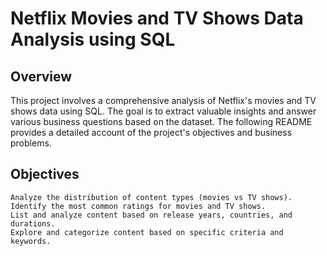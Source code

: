 # Netflix Movies and TV Shows Data Analysis using SQL
## Overview
This project involves a comprehensive analysis of Netflix's movies and TV shows data using SQL. The goal is to extract valuable insights and answer various business questions based on the dataset. The following README provides a detailed account of the project's objectives and business problems.
## Objectives

    Analyze the distribution of content types (movies vs TV shows).
    Identify the most common ratings for movies and TV shows.
    List and analyze content based on release years, countries, and durations.
    Explore and categorize content based on specific criteria and keywords.
